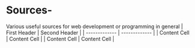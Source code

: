 # Sources-
Various useful sources for web development or programming in general
| First Header  | Second Header |
| ------------- | ------------- |
| Content Cell  | Content Cell  |
| Content Cell  | Content Cell  |
